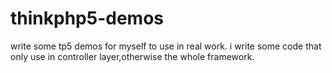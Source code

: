 # thinkphp5-demos
write some tp5 demos for myself to use in real work.
i  write some code that only use in controller layer,otherwise the whole framework.
